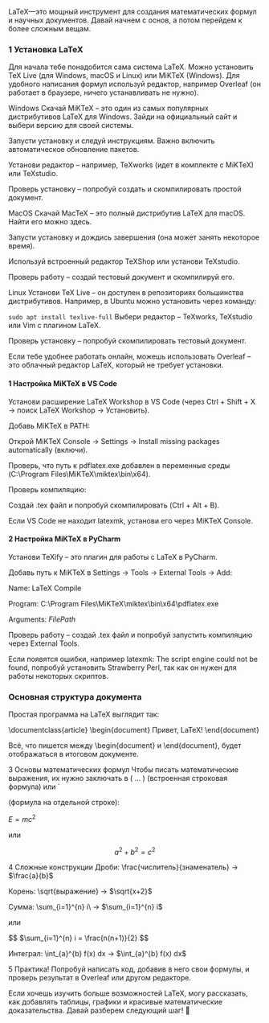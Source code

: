 LaTeX—это мощный инструмент для создания математических формул и научных документов. Давай начнем с основ, а потом перейдем к более сложным вещам.

### 1 Установка LaTeX
Для начала тебе понадобится сама система LaTeX. Можно установить TeX Live (для Windows, macOS и Linux) или MiKTeX (Windows). Для удобного написания формул используй редактор, например Overleaf (он работает в браузере, ничего устанавливать не нужно).

Windows
Скачай MiKTeX – это один из самых популярных дистрибутивов LaTeX для Windows. Зайди на официальный сайт и выбери версию для своей системы.

Запусти установку и следуй инструкциям. Важно включить автоматическое обновление пакетов.

Установи редактор – например, TeXworks (идет в комплекте с MiKTeX) или TeXstudio.

Проверь установку – попробуй создать и скомпилировать простой документ.

MacOS
Скачай MacTeX – это полный дистрибутив LaTeX для macOS. Найти его можно здесь.

Запусти установку и дождись завершения (она может занять некоторое время).

Используй встроенный редактор TeXShop или установи TeXstudio.

Проверь работу – создай тестовый документ и скомпилируй его.

Linux
Установи TeX Live – он доступен в репозиториях большинства дистрибутивов. Например, в Ubuntu можно установить через команду:

`sudo apt install texlive-full`
Выбери редактор – TeXworks, TeXstudio или Vim с плагином LaTeX.

Проверь установку – попробуй скомпилировать тестовый документ.

Если тебе удобнее работать онлайн, можешь использовать Overleaf – это облачный редактор LaTeX, который не требует установки.

#### 1 Настройка MiKTeX в VS Code
Установи расширение LaTeX Workshop в VS Code (через Ctrl + Shift + X → поиск LaTeX Workshop → Установить).

Добавь MiKTeX в PATH:

Открой MiKTeX Console → Settings → Install missing packages automatically (включи).

Проверь, что путь к pdflatex.exe добавлен в переменные среды (C:\Program Files\MiKTeX\miktex\bin\x64).

Проверь компиляцию:

Создай .tex файл и попробуй скомпилировать (Ctrl + Alt + B).

Если VS Code не находит latexmk, установи его через MiKTeX Console.

#### 2 Настройка MiKTeX в PyCharm
Установи TeXify – это плагин для работы с LaTeX в PyCharm.

Добавь путь к MiKTeX в Settings → Tools → External Tools → Add:

Name: LaTeX Compile

Program: C:\Program Files\MiKTeX\miktex\bin\x64\pdflatex.exe

Arguments: $FilePath$

Проверь работу – создай .tex файл и попробуй запустить компиляцию через External Tools.

Если появятся ошибки, например latexmk: The script engine could not be found, попробуй установить Strawberry Perl, так как он нужен для работы некоторых скриптов.

### Основная структура документа
Простая программа на LaTeX выглядит так:

\documentclass{article}
\begin{document}
    Привет, LaTeX!
\end{document}

Всё, что пишется между \begin{document} и \end{document}, будет отображаться в итоговом документе.

3 Основы математических формул
Чтобы писать математические выражения, их нужно заключать в \( ... \) (встроенная строковая формула) или `

 (формула на отдельной строке):

$E = mc^2$

или

$$
a^2 + b^2 = c^2
$$

4 Сложные конструкции
Дроби: \frac{числитель}{знаменатель} → $\frac{a}{b}$

Корень: \sqrt{выражение} → $\sqrt{x+2}\$

Сумма: \sum_{i=1}^{n} i\ → $\sum_{i=1}^{n} i\$

или

$$
$\sum_{i=1}^{n} i = \frac{n(n+1)}{2}
$$


Интеграл: \int_{a}^{b} f(x) dx → $\int_{a}^{b} f(x) dx\$

5 Практика!
Попробуй написать код, добавив в него свои формулы, и проверь результат в Overleaf или другом редакторе.

Если хочешь изучить больше возможностей LaTeX, могу рассказать, как добавлять таблицы, графики и красивые математические доказательства. Давай разберем следующий шаг! 🚀

